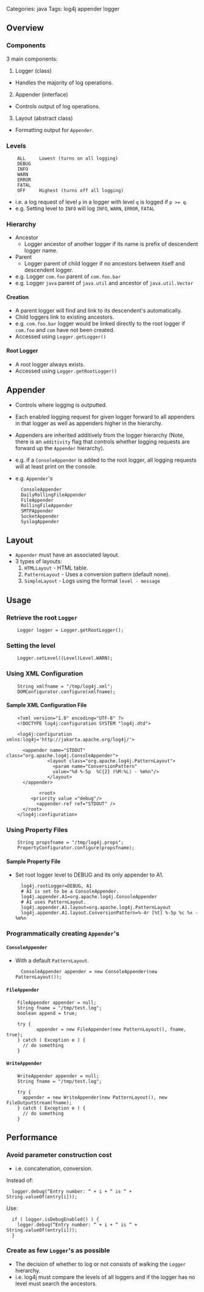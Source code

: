 Categories: java
Tags: log4j
      appender
      logger

## Overview

### Components ###

3 main components:

1. Logger (class)
  - Handles the majority of log operations.

2. Appender (interface)
  - Controls output of log operations.

3. Layout (abstract class)
  - Formatting output for `Appender`.

### Levels ###

        ALL     Lowest (turns on all logging)
        DEBUG
        INFO
        WARN
        ERROR
        FATAL
        OFF     Highest (turns off all logging)

- i.e. a log request of level `p` in a logger with level `q` is logged if `p >= q`.
- e.g. Setting level to `INFO` will log `INFO`, `WARN`, `ERROR`, `FATAL`

### Hierarchy ###

- Ancestor
  - Logger ancestor of another logger if its name is prefix of descendent logger name.
- Parent
  - Logger parent of child logger if no ancestors between itself and descendent logger.
- e.g. Logger `com.foo` parent of `com.foo.bar`
- e.g. Logger `java` parent of `java.util` and ancestor of `java.util.Vector`

#### Creation ####

- A parent logger will find and link to its descendent's automatically.
- Child loggers link to existing ancestors.
- e.g. `com.foo.bar` logger would be linked directly to the root logger if `com.foo` and `com` have not been created.
- Accessed using `Logger.getLogger()`

#### Root Logger ####

- A root logger always exists.
- Accessed using `Logger.getRootLogger()`

## Appender

- Controls where logging is outputted.
- Each enabled logging request for given logger forward to all appenders in that logger as well as appenders higher in the hierarchy.
- Appenders are inherited additively from the logger hierarchy (Note, there is an `additivity` flag that controls whether logging requests are forward up the `Appender` hierarchy).
- e.g. if a `ConsoleAppender` is added to the root logger, all logging requests will at least print on the console.
- e.g. `Appender`'s

        ConsoleAppender
        DailyRollingFileAppender
        FileAppender
        RollingFileAppender
        SMTPAppender
        SocketAppender
        SyslogAppender

## Layout ##

- `Appender` must have an associated layout.
- 3 types of layouts:
  1. `HTMLLayout` - HTML table.
  2. `PatternLayout` - Uses a conversion pattern (default none).
  3. `SimpleLayout` - Logs using the format `level - message`

## Usage ##

### Retrieve the root `Logger` ###

        Logger logger = Logger.getRootLogger();

### Setting the level ###

        Logger.setLevel((Level)Level.WARN);

### Using XML Configuration ###

        String xmlfname = "/tmp/log4j.xml";
        DOMConfigurator.configure(xmlfname);

#### Sample XML Configuration File

        <?xml version="1.0" encoding="UTF-8" ?>
        <!DOCTYPE log4j:configuration SYSTEM "log4j.dtd">
        
        <log4j:configuration xmlns:log4j='http://jakarta.apache.org/log4j/'>
        
          <appender name="STDOUT" class="org.apache.log4j.ConsoleAppender">
                   <layout class="org.apache.log4j.PatternLayout">
                     <param name="ConversionPattern"
                     value="%d %-5p  %C{2} (%M:%L) - %m%n"/>
                   </layout>      
          </appender>
          
                <root>
             <priority value ="debug"/>
               <appender-ref ref="STDOUT" />
          </root>
        </log4j:configuration>

### Using Property Files ###

        String propsfname = "/tmp/log4j.props";
        PropertyConfigurator.configure(propsfname);

#### Sample Property File ####

- Set root logger level to DEBUG and its only appender to A1.

        log4j.rootLogger=DEBUG, A1
        # A1 is set to be a ConsoleAppender.
        log4j.appender.A1=org.apache.log4j.ConsoleAppender
        # A1 uses PatternLayout.
        log4j.appender.A1.layout=org.apache.log4j.PatternLayout
        log4j.appender.A1.layout.ConversionPattern=%-4r [%t] %-5p %c %x - %m%n

### Programmatically creating `Appender`'s ###

#### `ConsoleAppender`

- With a default `PatternLayout`.

        ConsoleAppender appender = new ConsoleAppender(new PatternLayout());

#### `FileAppender`

        FileAppender appender = null;
        String fname = "/tmp/test.log";
        boolean append = true;
        
        try {
               appender = new FileAppender(new PatternLayout(), fname, true);
        } catch ( Exception e ) {
          // do something
        }

#### `WriteAppender`

        WriteAppender appender = null;
        String fname = "/tmp/test.log";
        
        try {
          appender = new WriteAppender(new PatternLayout(), new FileOutputStream(fname);
        } catch ( Exception e ) {
          // do something
        }

## Performance ##

### Avoid parameter construction cost ###

- i.e. concatenation, conversion.

Instead of:

      logger.debug(“Entry number: “ + i + “ is “ + String.valueOf(entry[i]));

Use:

      if ( logger.isDebugEnabled() ) {
        logger.debug(“Entry number: “ + i + “ is “ + String.valueOf(entry[i]));
      }

### Create as few `Logger`'s as possible ###

- The decision of whether to log or not consists of walking the `Logger` hierarchy.
- i.e. log4j must compare the levels of all loggers and if the logger has no level must search the ancestors.

